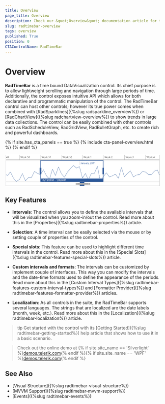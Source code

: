 ```yaml
---
title: Overview
page_title: Overview
description: Check our &quot;Overview&quot; documentation article for the RadTimeBar {{ site.framework_name }} control.
slug: radtimebar-overview
tags: overview
published: True
position: 0
CTAControlName: RadTimeBar
---
```


# Overview

__RadTimeBar__ is a time bound DataVisualization control. Its chief purpose is to allow lightweight scrolling and navigation through large periods of time. Additionally, the control exposes intuitive API which allows for both declarative and programmatic manipulation of the control. The RadTimeBar control can host other controls; however its true power comes when combined with [RadSparklines]({%slug radsparkline_overview%}) or [RadChartView]({%slug radchartview-overview%}) to show trends in large data collections. The control can be easily combined with other controls such as RadScheduleView, RadGridView, RadBulletGraph, etc. to create rich and powerful dashboards.

{% if site.has_cta_panels == true %}
{% include cta-panel-overview.html %}
{% endif %}

![WPF RadTimeBar ](images/radtimebar-overview-0.png)

## Key Features

* __Intervals__: The control allows you to define the available intervals that will be visualized when you zoom-in/out the control. Read more about this in the [Properties]({%slug radtimebar-properties%}) article.

* __Selection__: A time interval can be easily selected via the mouse or by setting couple of properties of the control.

* __Special slots__: This feature can be used to highlight different time intervals in the control. Read more about this in the [Special Slots]({%slug radtimebar-features-special-slots%}) article.

* __Custom intervals and formats__: The intervals can be customized by implement couple of interfaces. This way you can modify the intervals and the date-time formats used to define the appearance of the periods. Read more about this in the [Custom Interval Types]({%slug radtimebar-features-custom-interval-types%}) and [Formatter Provider]({%slug radtimebar-features-formatter-provider%}) articles.

* __Localization__: As all controls in the suite, the RadTimeBar supports several languages. The strings that are localized are the date labels (month, week, etc.). Read more about this in the [Localization]({%slug radtimebar-localization%}) article.

>tip Get started with the control with its [Getting Started]({%slug radtimebar-getting-started%}) help article that shows how to use it in a basic scenario.

> Check out the online demo at {% if site.site_name == 'Silverlight' %}[demos.telerik.com](https://demos.telerik.com/silverlight/#TimeBar/FirstLook){% endif %}{% if site.site_name == 'WPF' %}[demos.telerik.com](https://demos.telerik.com/wpf/){% endif %}

## See Also   
 * [Visual Structure]({%slug radtimebar-visual-structure%})
 * [MVVM Support]({%slug radtimebar-mvvm-support%})
 * [Events]({%slug radtimebar-events%})
